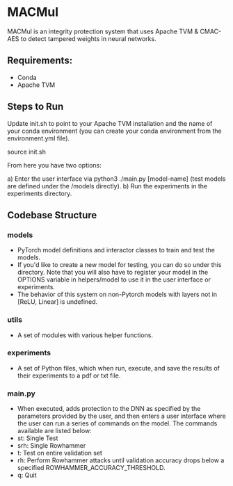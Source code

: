 # MACMul
MACMul is an integrity protection system that uses Apache TVM & CMAC-AES to detect tampered weights in neural networks.

## Requirements:
- Conda
- Apache TVM

## Steps to Run
Update init.sh to point to your Apache TVM installation and the name of your conda environment (you can create your conda environment from the environment.yml file). 

source init.sh

From here you have two options:

a) Enter the user interface via python3 ./main.py [model-name] (test models are defined under the /models directly).
b) Run the experiments in the experiments directory.

## Codebase Structure
### models
* PyTorch model definitions and interactor classes to train and test the models.
* If you'd like to create a new model for testing, you can do so under this directory. Note that you will also have to register your model in the OPTIONS variable in helpers/model to use it in the user interface or experiments.
* The behavior of this system on non-Pytorch models with layers not in [ReLU, Linear] is undefined. 

### utils
* A set of modules with various helper functions.

### experiments
* A set of Python files, which when run, execute, and save the results of their experiments to a pdf or txt file.

### main.py
* When executed, adds protection to the DNN as specified by the parameters provided by the user, and then enters a user interface where the user can run a series of commands on the model. The commands available are listed below:
* st: Single Test
* srh: Single Rowhammer
* t: Test on entire validation set
* rh: Perform Rowhammer attacks until validation accuracy drops below a specified ROWHAMMER_ACCURACY_THRESHOLD.
* q: Quit
